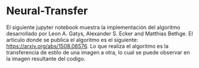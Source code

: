 # Neural-Transfer

El siguiente jupyter notebook muestra la implementación del algoritmo desarrollado por Leon A. Gatys, Alexander S. Ecker and Matthias Bethge. El articulo donde se publica el algoritmo es el siguiente: https://arxiv.org/abs/1508.06576. Lo que realiza el algoritmo es la transferencia de estilo de una imagen a otra, lo cual se puede observar en la imagen resultante del codigo. 
